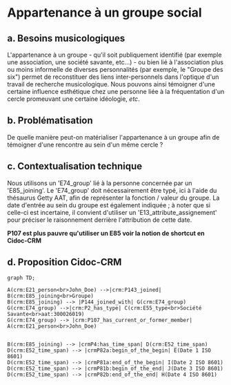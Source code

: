 # Appartenance à un groupe social

## a. Besoins musicologiques

L'appartenance à un groupe - qu'il soit publiquement identifié (par exemple une association, une société savante, etc...) - ou bien lié à l'association plus ou moins informelle de diverses personnalités (par exemple, le "Groupe des six") permet de reconstituer des liens inter-personnels dans l'optique d'un travail de recherche musicologique. Nous pouvons ainsi témoigner d'une certaine influence esthétique chez une personne liée à la fréquentation d'un cercle promeuvant une certaine idéologie, _etc_.

## b. Problématisation

De quelle manière peut-on matérialiser l'appartenance à un groupe afin de témoigner d'une rencontre au sein d'un même cercle ?

## c. Contextualisation technique

Nous utilisons un 'E74_group' lié à la personne concernée par un 'E85_joining'. Le 'E74_group' doit nécessairement être typé, ici à l'aide du thésaurus Getty AAT, afin de représenter la fonction / valeur du groupe. La date d'entrée au sein du groupe est également indiquée ; à noter que si celle-ci est incertaine, il convient d'utiliser un 'E13_attribute_assignement' pour préciser le raisonnement derrière l'attribution de cette date.

**P107 est plus pauvre qu'utiliser un E85 voir la notion de shortcut en Cidoc-CRM** 

## d. Proposition Cidoc-CRM

```mermaid
graph TD;

A(crm:E21_person<br>John_Doe) -->|crm:P143_joined| B(crm:E85_joining<br>Groupe)
B(crm:E85_joining) --> |P144_joined_with| G(crm:E74_group)
G(crm:E74_group) -->|crm:P2_has_type| C(crm:E55_type<br>Société Savante<br>aat:300026019)
G(crm:E74_group) --> |crm:P107_has_current_or_former_member| A(crm:E21_person<br>John_Doe)


B(crm:E85_joining) --> |crmP4:has_time_span| D(crm:E52_time_span)
D(crm:E52_time_span) --> |crmP82a:begin_of_the_begin| E(Date 1 ISO 8601)
D(crm:E52_time_span) --> |crmP81a:end_of_the_begin| I(Date 2 ISO 8601)
D(crm:E52_time_span) --> |crmP81b:begin_of_the_end| J(Date 3 ISO 8601)
D(crm:E52_time_span) --> |crmP82b:end_of_the_end| H(Date 4 ISO 8601)

```
